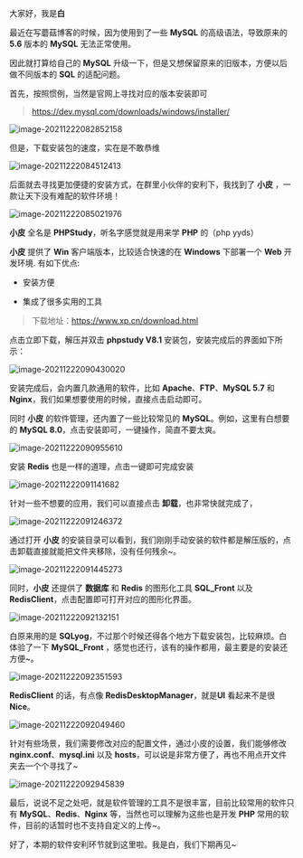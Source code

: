 大家好，我是**白**

最近在写蘑菇博客的时候，因为使用到了一些 **MySQL** 的高级语法，导致原来的 **5.6** 版本的 **MySQL** 无法正常使用。

因此就打算给自己的 **MySQL** 升级一下，但是又想保留原来的旧版本，方便以后做不同版本的 **SQL** 的适配问题。

首先，按照惯例，当然是官网上寻找对应的版本安装即可

> https://dev.mysql.com/downloads/windows/installer/

![image-20211222082852158](https://cdn.losey.top/blog/image-20211222082852158.png)

但是，下载安装包的速度，实在是不敢恭维

![image-20211222084512413](https://cdn.losey.top/blog/image-20211222084512413.png)

后面就去寻找更加便捷的安装方式，在群里小伙伴的安利下，我找到了  **小皮** ，一款让天下没有难配的软件环境！

![image-20211222085021976](https://cdn.losey.top/blog/image-20211222085021976.png)

**小皮** 全名是 **PHPStudy**，听名字感觉就是用来学 **PHP** 的（php yyds）

**小皮** 提供了 **Win** 客户端版本，比较适合快速的在 **Windows** 下部署一个 **Web** 开发环境. 有如下优点:

- 安装方便

- 集成了很多实用的工具

> 下载地址：https://www.xp.cn/download.html

点击立即下载，解压并双击 **phpstudy V8.1** 安装包，安装完成后的界面如下所示：

![image-20211222090430020](https://cdn.losey.top/blog/image-20211222090430020.png)

安装完成后，会内置几款通用的软件，比如 **Apache**、**FTP**、**MySQL 5.7** 和 **Nginx**，我们如果想要使用的时候，直接点击启动即可。

同时 **小皮** 的软件管理，还内置了一些比较常见的 **MySQL**。例如，这里有白想要的 **MySQL 8.0**，点击安装即可，一键操作，简直不要太爽。 

![image-20211222090955610](https://cdn.losey.top/blog/image-20211222090955610.png)

安装 **Redis** 也是一样的道理，点击一键即可完成安装

![image-20211222091141682](https://cdn.losey.top/blog/image-20211222091141682.png)

针对一些不想要的应用，我们可以直接点击 **卸载**，也非常快就完成了，

![image-20211222091246372](https://cdn.losey.top/blog/image-20211222091246372.png)

通过打开 **小皮** 的安装目录可以看到，我们刚刚手动安装的软件都是解压版的，点击卸载直接就能把文件夹移除，没有任何残余~。

![image-20211222091445273](https://cdn.losey.top/blog/image-20211222091445273.png)

同时，**小皮** 还提供了 **数据库** 和 **Redis** 的图形化工具 **SQL_Front** 以及 **RedisClient**，点击配置即可打开对应的图形化界面。

![image-20211222092132151](https://cdn.losey.top/blog/image-20211222092132151.png)

白原来用的是 **SQLyog**，不过那个时候还得各个地方下载安装包，比较麻烦。白体验了一下 **MySQL_Front** ，感觉也还行，该有的操作都用，最主要是的安装还方便~。

![image-20211222092351593](https://cdn.losey.top/blog/image-20211222092351593.png)

**RedisClient** 的话，有点像 **RedisDesktopManager**，就是**UI** 看起来不是很 **Nice**。

![image-20211222092049460](https://cdn.losey.top/blog/image-20211222092049460.png)

针对有些场景，我们需要修改对应的配置文件，通过小皮的设置，我们能够修改 **nginx.conf**、**mysql.ini** 以及 **hosts**，可以说是非常方便了，再也不用点开文件夹去一个个寻找了~

![image-20211222092945839](https://cdn.losey.top/blog/image-20211222092945839.png)

最后，说说不足之处吧，就是软件管理的工具不是很丰富，目前比较常用的软件只有 **MySQL**、**Redis**、**Nginx** 等，当然也可以理解为这些也是开发 **PHP** 常用的软件，目前的话暂时也不支持自定义的上传~。

好了，本期的软件安利环节就到这里啦。我是白，我们下期再见~